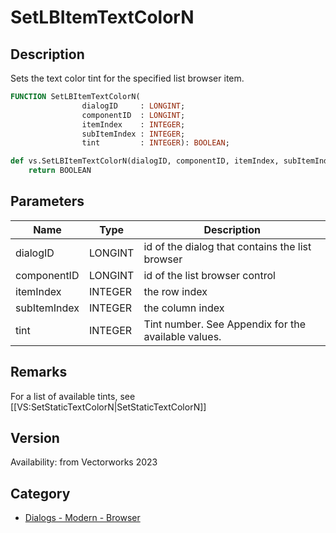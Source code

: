 # SetLBItemTextColorN

## Description
Sets the text color tint for the specified list browser item.

```pascal
FUNCTION SetLBItemTextColorN(
				dialogID     : LONGINT;
				componentID  : LONGINT;
				itemIndex    : INTEGER;
				subItemIndex : INTEGER;
				tint         : INTEGER): BOOLEAN;
```

```python
def vs.SetLBItemTextColorN(dialogID, componentID, itemIndex, subItemIndex, tint):
    return BOOLEAN
```

## Parameters
|Name|Type|Description|
|---|---|---|
|dialogID|LONGINT|id of the dialog that contains the list browser|
|componentID|LONGINT|id of the list browser control|
|itemIndex|INTEGER|the row index|
|subItemIndex|INTEGER|the column index|
|tint|INTEGER|Tint number. See Appendix for the available values.|

## Remarks
For a list of available tints, see [[VS:SetStaticTextColorN|SetStaticTextColorN]]

## Version
Availability: from Vectorworks 2023

## Category
* [Dialogs - Modern - Browser](../Categories/Dialogs%20-%20Modern%20-%20Browser.md)
